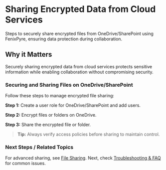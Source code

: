 # Sharing Encrypted Data from Cloud Services

Steps to securely share encrypted files from OneDrive/SharePoint using FenixPyre, ensuring data protection during collaboration.


## Why it Matters
Securely sharing encrypted data from cloud services protects sensitive information while enabling collaboration without compromising security.

### Securing and Sharing Files on OneDrive/SharePoint
Follow these steps to manage encrypted file sharing:

**Step 1:** Create a user role for OneDrive/SharePoint and add users.

**Step 2:** Encrypt files or folders on OneDrive.

**Step 3:** Share the encrypted file or folder.

> **Tip:** Always verify access policies before sharing to maintain control.

### Next Steps / Related Topics
For advanced sharing, see [File Sharing](./file-sharing.md). Next, check [Troubleshooting & FAQ](../09-troubleshooting-&-faq/index.md) for common issues.

